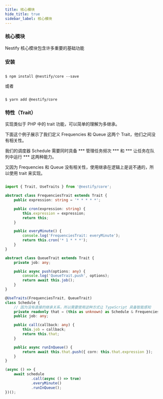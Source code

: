 ```yaml
---
title: 核心模块
hide_title: true
sidebar_label: 核心模块
---
```


### 核心模块

Nestify 核心模块包含许多重要的基础功能

### 安装

``` shell

$ npm install @nestify/core --save

```

或者

``` shell

$ yarn add @nestify/core

```

### 特性（Trait）

实现类似于 PHP 中的 trait 功能，可以简单的理解为多继承。

下面这个例子展示了我们定义 Frequencies 和 Queue 这两个 Trait，他们之间没有相关性。

我们的调度器 Schedule 需要同时具备 *** 管理任务频次 *** 和 *** 让任务在队列中运行 *** 这两种能力。

又因为 Frequencies 和 Queue 没有相关性，使用继承在逻辑上是说不通的，所以使用 trait 来实现。

``` typescript

import { Trait, UseTraits } from '@nestify/core';

abstract class FrequenciesTrait extends Trait {
    public expression: string = '* * * * *';

    public cron(expression: string) {
        this.expression = expression;
        return this;
    }

    public everyMinute() {
        console.log('FrequenciesTrait: everyMinute');
        return this.cron('* 1 * * *');
    }
}

abstract class QueueTrait extends Trait {
    private job: any;

    public async push(options: any) {
        console.log('QueueTrait.push', options);
        return await this.job();
    }
}

@UseTraits(FrequenciesTrait, QueueTrait)
class Schedule {
    // 因为没有直接的继承关系，所以需要使用这种方式让 TypeScript 具备智能感知
    private readonly that = (this as unknown) as Schedule & FrequenciesTrait & QueueTrait;
    public job: any;

    public call(callback: any) {
        this.job = callback;
        return this.that;
    }

    public async runInQueue() {
        return await this.that.push({ corn: this.that.expression });
    }
}

(async () => {
    await schedule
            .call(async () => true)
            .everyMinute()
            .runInQueue();
})();

```
